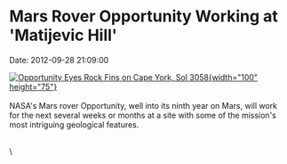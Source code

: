 Mars Rover Opportunity Working at \'Matijevic Hill\'
====================================================

Date: 2012-09-28 21:09:00

[![Opportunity Eyes Rock Fins on Cape York, Sol
3058](http://www.jpl.nasa.gov/images/mer/2012-09-07/pia16128-th.jpg){width="100"
height="75"}](http://www.jpl.nasa.gov/news/news.cfm?release=2012-306&rn=news.xml&rst=3534)\
\
NASA\'s Mars rover Opportunity, well into its ninth year on Mars, will
work for the next several weeks or months at a site with some of the
mission\'s most intriguing geological features.

\
\
